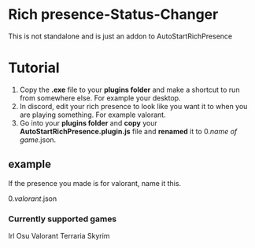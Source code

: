 # Rich presence-Status-Changer
This is not standalone and is just an addon to AutoStartRichPresence

# Tutorial

1. Copy the **.exe** file to your **plugins folder** and make a shortcut to run from somewhere else. For example your desktop.
2. In discord, edit your rich presence to look like you want it to when you are playing something. For example valorant.
3. Go into your **plugins folder** and **copy** your **AutoStartRichPresence.plugin.js** file and **renamed** it to 0.*name of game*.json.

## example
If the presence you made is for valorant, name it this.

0.*valorant*.json

### Currently supported games

Irl
Osu
Valorant
Terraria
Skyrim
